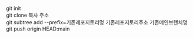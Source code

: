 
git init<br/>
git clone 복사 주소<br/>
git subtree add --prefix=기존레포지토리명 기존레포지토리주소 기존메인브랜치명<br/>
git push origin HEAD:main<br/>

